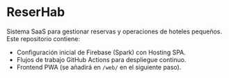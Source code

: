 # ReserHab

Sistema SaaS para gestionar reservas y operaciones de hoteles pequeños.  
Este repositorio contiene:

- Configuración inicial de Firebase (Spark) con Hosting SPA.  
- Flujos de trabajo GitHub Actions para despliegue continuo.  
- Frontend PWA (se añadirá en `/web/` en el siguiente paso).
